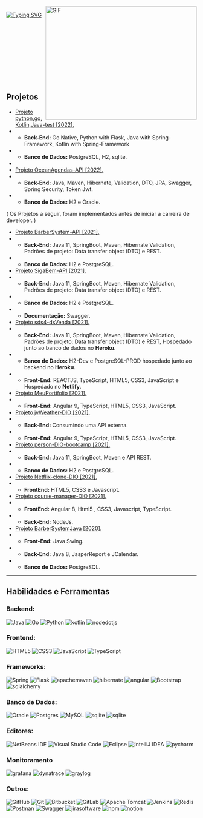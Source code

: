 
<img align="right" alt="GIF" src="https://github.com/abhisheknaiidu/abhisheknaiidu/blob/master/code.gif?raw=true" width="400" height="300" />

[![Typing SVG](https://readme-typing-svg.herokuapp.com?multiline=true&lines=Ol%C3%A1%2C+me+chamo+Aleff+Remberto,;FullStack+Developer)](https://git.io/typing-svg)



<br>
<br>
<br>
<br>
<br>
<br>
<br>
<br>
<br>

## Projetos


-  <a href="https://github.com/AL33H/JavaTest">Projeto python,go,Kotlin,Java-test [2022].</a>  
- - **Back-End:** Go Native, Python with Flask, Java with Spring-Framework, Kotlin with Spring-Framework
- - **Banco de Dados:** PostgreSQL, H2, sqlite.
- 
-  <a href="https://github.com/AL33H/OceanAgendas">Projeto OceanAgendas-API [2022].</a>  
- - **Back-End:** Java, Maven, Hibernate, Validation, DTO, JPA, Swagger, Spring Security, Token Jwt.
- - **Banco de Dados:** H2 e Oracle.


( Os Projetos a seguir, foram implementados antes de iniciar a carreira de developer. )
-  <a href="https://github.com/AL33H/BarberSystem-API">Projeto BarberSystem-API [2021].</a>  
- - **Back-End:** Java 11, SpringBoot, Maven, Hibernate Validation, Padrões de projeto: Data transfer object (DTO) e REST.
- - **Banco de Dados:** H2 e PostgreSQL.
-   <a href="https://github.com/AL33H/JavaTest">Projeto SigaBem-API [2021].</a>  
- - **Back-End:** Java 11, SpringBoot, Maven, Hibernate Validation, Padrões de projeto: Data transfer object (DTO) e REST.
- - **Banco de Dados:** H2 e PostgreSQL.
- - **Documentação:** Swagger.
-  <a href="https://github.com/AL33H/projeto-sds4">Projeto sds4-dsVenda [2021].</a>  
- - **Back-End:** Java 11, SpringBoot, Maven, Hibernate Validation, Padrões de projeto: Data transfer object (DTO) e REST, Hospedado junto ao banco de dados no **Heroku**.
- - **Banco de Dados:** H2-Dev e PostgreSQL-PROD hospedado junto ao backend no **Heroku**.
- - **Front-End:** REACTJS, TypeScript, HTML5, CSS3, JavaScript e Hospedado no **Netlify**.
-  <a href="https://github.com/AL33H/MeuPortifolio">Projeto MeuPortifolio [2021].</a>  
- - **Front-End:** Angular 9, TypeScript, HTML5, CSS3, JavaScript.
-  <a href="https://github.com/AL33H/jvWeather-DIO">Projeto jvWeather-DIO [2021].</a>
- - **Back-End:** Consumindo uma API externa.   
- - **Front-End:** Angular 9, TypeScript, HTML5, CSS3, JavaScript.
-  <a href="https://github.com/AL33H/personAPI-DIO-bootcamp">Projeto person-DIO-bootcamp [2021].</a>
- - **Back-End:** Java 11, SpringBoot, Maven e API REST.   
- - **Banco de Dados:** H2 e PostgreSQL.
- <a href="https://github.com/AL33H/Netflix-clone-DIO">Projeto Netflix-clone-DIO [2021].</a>
- - **FrontEnd:** HTML5, CSS3 e Javascript.
- <a href="https://github.com/AL33H/course-manager-DIO">Projeto course-manager-DIO [2021].</a>
- - **FrontEnd:** Angular 8, Html5 , CSS3, Javascript, TypeScript. 
- - **Back-End:**  NodeJs.
- <a href="https://github.com/AL33H/BarberSystemJava">Projeto BarberSystemJava [2020].</a>
- - **Front-End:** Java Swing.  
- - **Back-End:** Java 8, JasperReport e JCalendar.   
- - **Banco de Dados:** PostgreSQL.

---

## Habilidades e Ferramentas

### Backend:
![Java](https://img.shields.io/badge/java-0D1117.svg?style=for-the-badge&logo=coffeescript&logoColor=white)
![Go](https://img.shields.io/badge/go-0D1117.svg?style=for-the-badge&logo=go&logoColor=white)
![Python](https://img.shields.io/badge/Python-0D1117?style=for-the-badge&logo=python&logoColor=white)
![kotlin](https://img.shields.io/badge/kotlin-0D1117.svg?style=for-the-badge&logo=kotlin&logoColor=white)
![nodedotjs](https://img.shields.io/badge/nodejs-0D1117.svg?style=for-the-badge&logo=nodedotjs&logoColor=white)


### Frontend:
![HTML5](https://img.shields.io/badge/html5-0D1117.svg?style=for-the-badge&logo=html5&logoColor=white)
![CSS3](https://img.shields.io/badge/css3-0D1117.svg?style=for-the-badge&logo=css3&logoColor=white)
![JavaScript](https://img.shields.io/badge/javascript-0D1117.svg?style=for-the-badge&logo=javascript&logoColor=white)
![TypeScript](https://img.shields.io/badge/typescript-0D1117.svg?style=for-the-badge&logo=typescript&logoColor=white)

### Frameworks:
![Spring](https://img.shields.io/badge/spring-0D1117.svg?style=for-the-badge&logo=spring&logoColor=white)
![Flask](https://img.shields.io/badge/Flask-0D1117.svg?style=for-the-badge&logo=Flask&logoColor=white)
![apachemaven](https://img.shields.io/badge/Maven-0D1117.svg?style=for-the-badge&logo=apachemaven&logoColor=white)
![hibernate](https://img.shields.io/badge/Hibernate-0D1117.svg?style=for-the-badge&logo=hibernate&logoColor=white)
![angular](https://img.shields.io/badge/angular-0D1117.svg?style=for-the-badge&logo=angular&logoColor=white)
![Bootstrap](https://img.shields.io/badge/bootstrap-0D1117.svg?style=for-the-badge&logo=bootstrap&logoColor=white)
![sqlalchemy](https://img.shields.io/badge/sqlalchemy-0D1117.svg?style=for-the-badge&logo=sqlalchemy&logoColor=white)

### Banco de Dados:
![Oracle](https://img.shields.io/badge/Oracle-0D1117?style=for-the-badge&logo=oracle&logoColor=white)
![Postgres](https://img.shields.io/badge/postgres-0D1117.svg?style=for-the-badge&logo=postgresql&logoColor=white)
![MySQL](https://img.shields.io/badge/mysql-0D1117.svg?style=for-the-badge&logo=mysql&logoColor=white)
![sqlite](https://img.shields.io/badge/H2-0D1117.svg?style=for-the-badge&logoColor=white)
![sqlite](https://img.shields.io/badge/sqlite-0D1117.svg?style=for-the-badge&logo=sqlite&logoColor=white)


### Editores:
![NetBeans IDE](https://img.shields.io/badge/NetBeansIDE-0D1117.svg?style=for-the-badge&logo=apache-netbeans-ide&logoColor=white)
![Visual Studio Code](https://img.shields.io/badge/Visual%20Studio%20Code-0D1117.svg?style=for-the-badge&logo=visual-studio-code&logoColor=white)
![Eclipse](https://img.shields.io/badge/Eclipse-0D1117.svg?style=for-the-badge&logo=Eclipse&logoColor=white)
![IntelliJ IDEA](https://img.shields.io/badge/IntelliJIDEA-0D1117.svg?style=for-the-badge&logo=intellij-idea&logoColor=white)
![pycharm](https://img.shields.io/badge/pycharm-0D1117.svg?style=for-the-badge&logo=pycharm&logoColor=white)

### Monitoramento
![grafana](https://img.shields.io/badge/grafana-0D1117.svg?style=for-the-badge&logo=grafana&logoColor=white)
![dynatrace](https://img.shields.io/badge/dynatrace-0D1117.svg?style=for-the-badge&logo=dynatrace&logoColor=white)
![graylog](https://img.shields.io/badge/graylog-0D1117.svg?style=for-the-badge&logo=graylog&logoColor=white)


### Outros:
![GitHub](https://img.shields.io/badge/github-0D1117.svg?style=for-the-badge&logo=github&logoColor=white)
![Git](https://img.shields.io/badge/git-0D1117.svg?style=for-the-badge&logo=git&logoColor=white)
![Bitbucket](https://img.shields.io/badge/bitbucket-0D1117.svg?style=for-the-badge&logo=bitbucket&logoColor=white)
![GitLab](https://img.shields.io/badge/gitlab-0D1117.svg?style=for-the-badge&logo=gitlab&logoColor=white)
![Apache Tomcat](https://img.shields.io/badge/apache%20tomcat-0D1117.svg?style=for-the-badge&logo=apachetomcat&logoColor=black)
![Jenkins](https://img.shields.io/badge/jenkins-0D1117.svg?style=for-the-badge&logo=jenkins&logoColor=white)
![Redis](https://img.shields.io/badge/redis-0D1117.svg?style=for-the-badge&logo=redis&logoColor=white)
![Postman](https://img.shields.io/badge/Postman-0D1117?style=for-the-badge&logo=postman&logoColor=white)
![Swagger](https://img.shields.io/badge/-Swagger-0D1117?style=for-the-badge&logo=swagger&logoColor=white)
![jirasoftware](https://img.shields.io/badge/jirasoftware-0D1117?style=for-the-badge&logo=jira&logoColor=white)
![npm](https://img.shields.io/badge/npm-0D1117?style=for-the-badge&logo=npm&logoColor=white)
![notion](https://img.shields.io/badge/notion-0D1117?style=for-the-badge&logo=notion&logoColor=white)

